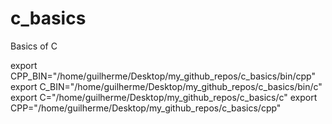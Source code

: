 # c_basics
Basics of C

export CPP_BIN="/home/guilherme/Desktop/my_github_repos/c_basics/bin/cpp"  
export C_BIN="/home/guilherme/Desktop/my_github_repos/c_basics/bin/c"
export C="/home/guilherme/Desktop/my_github_repos/c_basics/c"
export CPP="/home/guilherme/Desktop/my_github_repos/c_basics/cpp"

